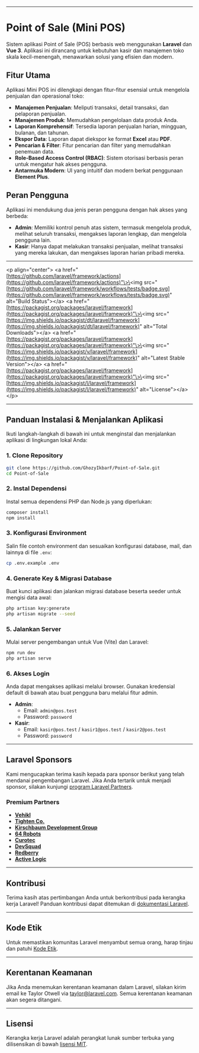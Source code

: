 -----

# Point of Sale (Mini POS)

Sistem aplikasi Point of Sale (POS) berbasis web menggunakan **Laravel** dan **Vue 3**. Aplikasi ini dirancang untuk kebutuhan kasir dan manajemen toko skala kecil-menengah, menawarkan solusi yang efisien dan modern.

## Fitur Utama

Aplikasi Mini POS ini dilengkapi dengan fitur-fitur esensial untuk mengelola penjualan dan operasional toko:

  * **Manajemen Penjualan**: Meliputi transaksi, detail transaksi, dan pelaporan penjualan.
  * **Manajemen Produk**: Memudahkan pengelolaan data produk Anda.
  * **Laporan Komprehensif**: Tersedia laporan penjualan harian, mingguan, bulanan, dan tahunan.
  * **Ekspor Data**: Laporan dapat diekspor ke format **Excel** atau **PDF**.
  * **Pencarian & Filter**: Fitur pencarian dan filter yang memudahkan penemuan data.
  * **Role-Based Access Control (RBAC)**: Sistem otorisasi berbasis peran untuk mengatur hak akses pengguna.
  * **Antarmuka Modern**: UI yang intuitif dan modern berkat penggunaan **Element Plus**.

## Peran Pengguna

Aplikasi ini mendukung dua jenis peran pengguna dengan hak akses yang berbeda:

  * **Admin**: Memiliki kontrol penuh atas sistem, termasuk mengelola produk, melihat seluruh transaksi, mengakses laporan lengkap, dan mengelola pengguna lain.
  * **Kasir**: Hanya dapat melakukan transaksi penjualan, melihat transaksi yang mereka lakukan, dan mengakses laporan harian pribadi mereka.

-----

\<p align="center"\>
\<a href="[https://github.com/laravel/framework/actions](https://github.com/laravel/framework/actions)"\>\<img src="[https://github.com/laravel/framework/workflows/tests/badge.svg](https://github.com/laravel/framework/workflows/tests/badge.svg)" alt="Build Status"\>\</a\>
\<a href="[https://packagist.org/packages/laravel/framework](https://packagist.org/packages/laravel/framework)"\>\<img src="[https://img.shields.io/packagist/dt/laravel/framework](https://img.shields.io/packagist/dt/laravel/framework)" alt="Total Downloads"\>\</a\>
\<a href="[https://packagist.org/packages/laravel/framework](https://packagist.org/packages/laravel/framework)"\>\<img src="[https://img.shields.io/packagist/v/laravel/framework](https://img.shields.io/packagist/v/laravel/framework)" alt="Latest Stable Version"\>\</a\>
\<a href="[https://packagist.org/packages/laravel/framework](https://packagist.org/packages/laravel/framework)"\>\<img src="[https://img.shields.io/packagist/l/laravel/framework](https://img.shields.io/packagist/l/laravel/framework)" alt="License"\>\</a\>
\</p\>

-----

## Panduan Instalasi & Menjalankan Aplikasi

Ikuti langkah-langkah di bawah ini untuk menginstal dan menjalankan aplikasi di lingkungan lokal Anda:

### 1\. Clone Repository

```bash
git clone https://github.com/GhozyIkbarF/Point-of-Sale.git
cd Point-of-Sale
```

### 2\. Instal Dependensi

Instal semua dependensi PHP dan Node.js yang diperlukan:

```bash
composer install
npm install
```

### 3\. Konfigurasi Environment

Salin file contoh environment dan sesuaikan konfigurasi database, mail, dan lainnya di file `.env`:

```bash
cp .env.example .env
```

### 4\. Generate Key & Migrasi Database

Buat kunci aplikasi dan jalankan migrasi database beserta seeder untuk mengisi data awal:

```bash
php artisan key:generate
php artisan migrate --seed
```

### 5\. Jalankan Server

Mulai server pengembangan untuk Vue (Vite) dan Laravel:

```bash
npm run dev
php artisan serve
```

### 6\. Akses Login

Anda dapat mengakses aplikasi melalui browser. Gunakan kredensial default di bawah atau buat pengguna baru melalui fitur admin.

  * **Admin**:
      * Email: `admin@pos.test`
      * Password: `password`
  * **Kasir**:
      * Email: `kasir@pos.test` / `kasir1@pos.test` / `kasir2@pos.test`
      * Password: `password`

-----

## Laravel Sponsors

Kami mengucapkan terima kasih kepada para sponsor berikut yang telah mendanai pengembangan Laravel. Jika Anda tertarik untuk menjadi sponsor, silakan kunjungi [program Laravel Partners](https://partners.laravel.com).

### Premium Partners

  * **[Vehikl](https://vehikl.com)**
  * **[Tighten Co.](https://tighten.co)**
  * **[Kirschbaum Development Group](https://kirschbaumdevelopment.com)**
  * **[64 Robots](https://64robots.com)**
  * **[Curotec](https://www.curotec.com/services/technologies/laravel)**
  * **[DevSquad](https://devsquad.com/hire-laravel-developers)**
  * **[Redberry](https://redberry.international/laravel-development)**
  * **[Active Logic](https://activelogic.com)**

-----

## Kontribusi

Terima kasih atas pertimbangan Anda untuk berkontribusi pada kerangka kerja Laravel\! Panduan kontribusi dapat ditemukan di [dokumentasi Laravel](https://laravel.com/docs/contributions).

-----

## Kode Etik

Untuk memastikan komunitas Laravel menyambut semua orang, harap tinjau dan patuhi [Kode Etik](https://laravel.com/docs/contributions#code-of-conduct).

-----

## Kerentanan Keamanan

Jika Anda menemukan kerentanan keamanan dalam Laravel, silakan kirim email ke Taylor Otwell via [taylor@laravel.com](mailto:taylor@laravel.com). Semua kerentanan keamanan akan segera ditangani.

-----

## Lisensi

Kerangka kerja Laravel adalah perangkat lunak sumber terbuka yang dilisensikan di bawah [lisensi MIT](https://opensource.org/licenses/MIT).
